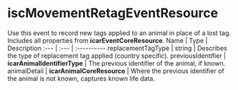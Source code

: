 # iscMovementRetagEventResource
Use this event to record new tags applied to an animal in place of a lost tag. Includes all properties from **icarEventCoreResource**.
Name | Type | Description
:--- | :--- | :----------
replacementTagType | string | Describes the type of replacement tag applied (country specific).
previousIdentifier | **icarAnimalIdentifierType** | The previous identifier of the animal, if known.
animalDetail | **icarAnimalCoreResource** | Where the previous identifier of the animal is not known, captures known life data.